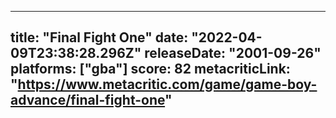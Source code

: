 
---
title: "Final Fight One"
date: "2022-04-09T23:38:28.296Z"
releaseDate: "2001-09-26"
platforms: ["gba"]
score: 82
metacriticLink: "https://www.metacritic.com/game/game-boy-advance/final-fight-one"
---
